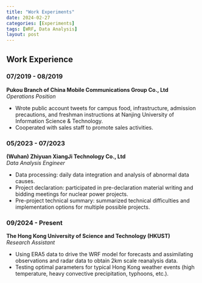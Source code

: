 ```yaml
---
title: "Work Experiments"
date: 2024-02-27
categories: [Experiments] 
tags: [WRF, Data Analysis]
layout: post
---
```


## Work Experience

### 07/2019 - 08/2019  
**Pukou Branch of China Mobile Communications Group Co., Ltd**  
*Operations Position*  
- Wrote public account tweets for campus food, infrastructure, admission precautions, and freshman instructions at Nanjing University of Information Science & Technology.  
- Cooperated with sales staff to promote sales activities.

### 05/2023 - 07/2023  
**(Wuhan) Zhiyuan XiangJi Technology Co., Ltd**  
*Data Analysis Engineer*  
- Data processing: daily data integration and analysis of abnormal data causes.  
- Project declaration: participated in pre-declaration material writing and bidding meetings for nuclear power projects.  
- Pre-project technical summary: summarized technical difficulties and implementation options for multiple possible projects.

### 09/2024 - Present  
**The Hong Kong University of Science and Technology (HKUST)**  
*Research Assistant*  
- Using ERA5 data to drive the WRF model for forecasts and assimilating observations and radar data to obtain 2km scale reanalysis data.  
- Testing optimal parameters for typical Hong Kong weather events (high temperature, heavy convective precipitation, typhoons, etc.).

